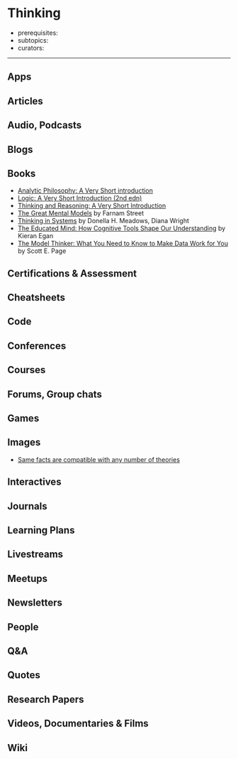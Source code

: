 # Thinking

- prerequisites:
- subtopics: 
- curators: 

------

## Apps

## Articles

## Audio, Podcasts

## Blogs

## Books

- [Analytic Philosophy: A Very Short introduction](http://www.veryshortintroductions.com/abstract/10.1093/actrade/9780198778028.001.0001/actrade-9780198778028?rskey=MLPnxI&result=28)
- [Logic: A Very Short Introduction (2nd edn)](http://www.veryshortintroductions.com/abstract/10.1093/actrade/9780198811701.001.0001/actrade-9780198811701?rskey=rtROx3&result=348)
- [Thinking and Reasoning: A Very Short Introduction](http://www.veryshortintroductions.com/abstract/10.1093/actrade/9780198787259.001.0001/actrade-9780198787259?rskey=P9EWzI&result=561)
- [The Great Mental Models](https://fs.blog/tgmm/) by Farnam Street
- [Thinking in Systems](https://www.goodreads.com/book/show/3828902-thinking-in-systems) by Donella H. Meadows, Diana Wright
- [The Educated Mind: How Cognitive Tools Shape Our Understanding](https://www.goodreads.com/book/show/648782.The_Educated_Mind) by Kieran Egan
- [The Model Thinker: What You Need to Know to Make Data Work for You](https://www.goodreads.com/book/show/39088592-the-model-thinker) by Scott E. Page

## Certifications & Assessment

## Cheatsheets

## Code

## Conferences

## Courses

## Forums, Group chats

## Games

## Images

- [Same facts are compatible with any number of theories](https://twitter.com/neurosocialself/status/1116167942578659328)

## Interactives

## Journals

## Learning Plans

## Livestreams

## Meetups

## Newsletters

## People

## Q&A

## Quotes

## Research Papers

## Videos, Documentaries & Films

## Wiki
